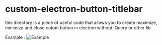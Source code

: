 # custom-electron-button-titlebar
 this directory is a piece of useful code that allows you to create maximize, minimize and close cutom button in electron without jQuery or other lib


Example :
![Example](https://cdn.discordapp.com/attachments/670684128802242561/771600945846157312/unknown.png)
